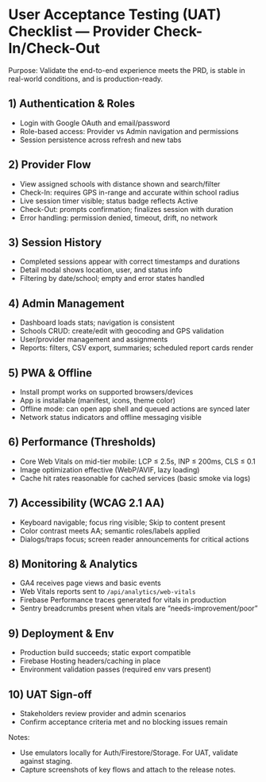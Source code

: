 # User Acceptance Testing (UAT) Checklist — Provider Check-In/Check-Out

Purpose: Validate the end-to-end experience meets the PRD, is stable in real-world conditions, and is production-ready.

## 1) Authentication & Roles
- Login with Google OAuth and email/password
- Role-based access: Provider vs Admin navigation and permissions
- Session persistence across refresh and new tabs

## 2) Provider Flow
- View assigned schools with distance shown and search/filter
- Check-In: requires GPS in-range and accurate within school radius
- Live session timer visible; status badge reflects Active
- Check-Out: prompts confirmation; finalizes session with duration
- Error handling: permission denied, timeout, drift, no network

## 3) Session History
- Completed sessions appear with correct timestamps and durations
- Detail modal shows location, user, and status info
- Filtering by date/school; empty and error states handled

## 4) Admin Management
- Dashboard loads stats; navigation is consistent
- Schools CRUD: create/edit with geocoding and GPS validation
- User/provider management and assignments
- Reports: filters, CSV export, summaries; scheduled report cards render

## 5) PWA & Offline
- Install prompt works on supported browsers/devices
- App is installable (manifest, icons, theme color)
- Offline mode: can open app shell and queued actions are synced later
- Network status indicators and offline messaging visible

## 6) Performance (Thresholds)
- Core Web Vitals on mid-tier mobile: LCP ≤ 2.5s, INP ≤ 200ms, CLS ≤ 0.1
- Image optimization effective (WebP/AVIF, lazy loading)
- Cache hit rates reasonable for cached services (basic smoke via logs)

## 7) Accessibility (WCAG 2.1 AA)
- Keyboard navigable; focus ring visible; Skip to content present
- Color contrast meets AA; semantic roles/labels applied
- Dialogs/traps focus; screen reader announcements for critical actions

## 8) Monitoring & Analytics
- GA4 receives page views and basic events
- Web Vitals reports sent to `/api/analytics/web-vitals`
- Firebase Performance traces generated for vitals in production
- Sentry breadcrumbs present when vitals are “needs-improvement/poor”

## 9) Deployment & Env
- Production build succeeds; static export compatible
- Firebase Hosting headers/caching in place
- Environment validation passes (required env vars present)

## 10) UAT Sign-off
- Stakeholders review provider and admin scenarios
- Confirm acceptance criteria met and no blocking issues remain

Notes:
- Use emulators locally for Auth/Firestore/Storage. For UAT, validate against staging.
- Capture screenshots of key flows and attach to the release notes.
